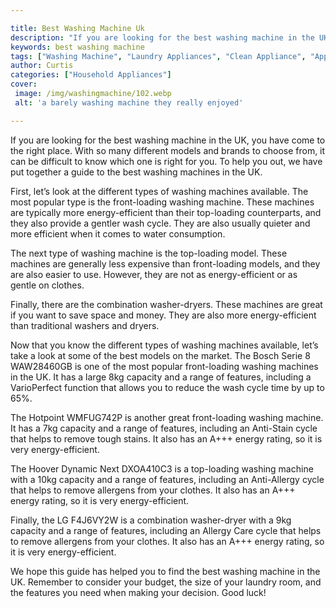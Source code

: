 ```yaml
---

title: Best Washing Machine Uk
description: "If you are looking for the best washing machine in the UK, you have come to the right place. With so many different models and bra...get the full scoop"
keywords: best washing machine
tags: ["Washing Machine", "Laundry Appliances", "Clean Appliance", "Appliance Guide"]
author: Curtis
categories: ["Household Appliances"]
cover: 
 image: /img/washingmachine/102.webp
 alt: 'a barely washing machine they really enjoyed'

---
```


If you are looking for the best washing machine in the UK, you have come to the right place. With so many different models and brands to choose from, it can be difficult to know which one is right for you. To help you out, we have put together a guide to the best washing machines in the UK.

First, let’s look at the different types of washing machines available. The most popular type is the front-loading washing machine. These machines are typically more energy-efficient than their top-loading counterparts, and they also provide a gentler wash cycle. They are also usually quieter and more efficient when it comes to water consumption.

The next type of washing machine is the top-loading model. These machines are generally less expensive than front-loading models, and they are also easier to use. However, they are not as energy-efficient or as gentle on clothes.

Finally, there are the combination washer-dryers. These machines are great if you want to save space and money. They are also more energy-efficient than traditional washers and dryers.

Now that you know the different types of washing machines available, let’s take a look at some of the best models on the market. The Bosch Serie 8 WAW28460GB is one of the most popular front-loading washing machines in the UK. It has a large 8kg capacity and a range of features, including a VarioPerfect function that allows you to reduce the wash cycle time by up to 65%.

The Hotpoint WMFUG742P is another great front-loading washing machine. It has a 7kg capacity and a range of features, including an Anti-Stain cycle that helps to remove tough stains. It also has an A+++ energy rating, so it is very energy-efficient.

The Hoover Dynamic Next DXOA410C3 is a top-loading washing machine with a 10kg capacity and a range of features, including an Anti-Allergy cycle that helps to remove allergens from your clothes. It also has an A+++ energy rating, so it is very energy-efficient.

Finally, the LG F4J6VY2W is a combination washer-dryer with a 9kg capacity and a range of features, including an Allergy Care cycle that helps to remove allergens from your clothes. It also has an A+++ energy rating, so it is very energy-efficient.

We hope this guide has helped you to find the best washing machine in the UK. Remember to consider your budget, the size of your laundry room, and the features you need when making your decision. Good luck!
